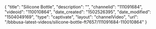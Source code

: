 {
    "title": "Silicone Bottle",
    "description": "",
    "channelid": "111091684",
    "videoid": "110010864",
    "date_created": "1502526395",
    "date_modified": "1504049169",
    "type": "captivate",
    "layout": "channelVideo",
    "url": "\/bbbusa-latest-videos\/silicone-bottle-ft7657\/111091684-110010864"
}